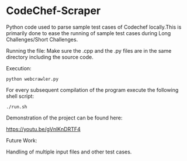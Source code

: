 # CodeChef-Scraper

Python code used to parse sample test cases of Codechef locally.This is primarily done to ease the running of sample test cases during Long Challenges/Short Challenges.

Running the file: Make sure the .cpp and the .py files are in the same directory including the source code.

Execution: 

```python webcrawler.py ```

For every subsequent compilation of the program execute the following shell script: 

``` ./run.sh ```

Demonstration of the project can be found here: 

https://youtu.be/gVnlKnDRTF4

Future Work: 

Handling of multiple input files and other test cases.
